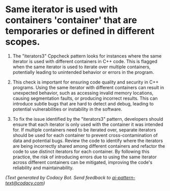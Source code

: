 # Same iterator is used with containers 'container' that are temporaries or defined in different scopes.

1. The "iterators3" Cppcheck pattern looks for instances where the same iterator is used with different containers in C++ code. This is flagged when the same iterator is used to iterate over multiple containers, potentially leading to unintended behavior or errors in the program.

2. This check is important for ensuring code quality and security in C++ programs. Using the same iterator with different containers can result in unexpected behavior, such as accessing invalid memory locations, causing segmentation faults, or producing incorrect results. This can introduce subtle bugs that are hard to detect and debug, leading to potential vulnerabilities or instability in the software.

3. To fix the issue identified by the "iterators3" pattern, developers should ensure that each iterator is only used with the container it was intended for. If multiple containers need to be iterated over, separate iterators should be used for each container to prevent cross-contamination of data and potential bugs. Review the code to identify where the iterators are being incorrectly shared among different containers and refactor the code to use distinct iterators for each container. By following this practice, the risk of introducing errors due to using the same iterator across different containers can be mitigated, improving the code's reliability and maintainability.

_(Text generated by Codacy Bot. Send feedback to ai-pattern-text@codacy.com)_
